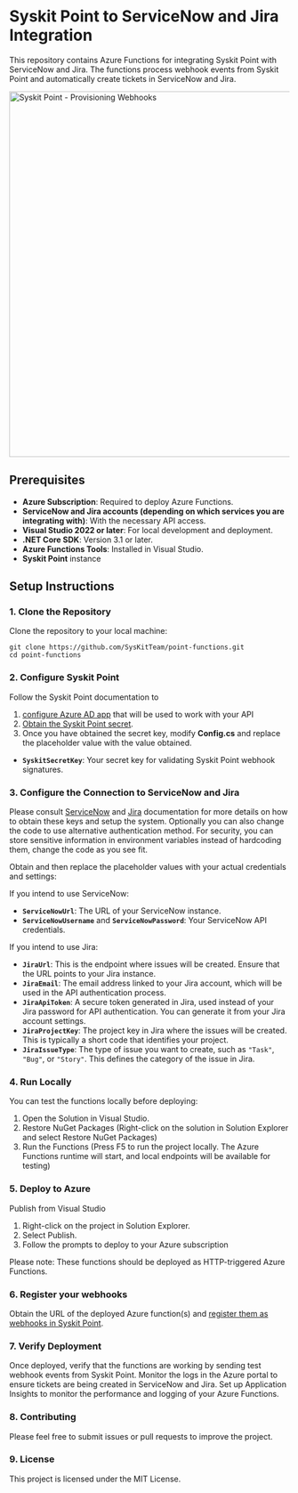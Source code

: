 # Syskit Point to ServiceNow and Jira Integration

This repository contains Azure Functions for integrating Syskit Point with ServiceNow and Jira. The functions process webhook events from Syskit Point and automatically create tickets in ServiceNow and Jira.

<img width="657" alt="Syskit Point - Provisioning Webhooks" src="https://github.com/user-attachments/assets/2c4b67f2-5118-4f5f-9e51-e6adacc8a1c7">

## Prerequisites

- **Azure Subscription**: Required to deploy Azure Functions.
- **ServiceNow and Jira accounts (depending on which services you are integrating with)**: With the necessary API access.
- **Visual Studio 2022 or later**: For local development and deployment.
- **.NET Core SDK**: Version 3.1 or later.
- **Azure Functions Tools**: Installed in Visual Studio.
- **Syskit Point** instance

## Setup Instructions

### 1. Clone the Repository

Clone the repository to your local machine:

```
git clone https://github.com/SysKitTeam/point-functions.git
cd point-functions
```

### 2. Configure Syskit Point
Follow the Syskit Point documentation to 
1. [configure Azure AD app](https://docs.syskit.com/point/integrations/syskit-point-api) that will be used to work with your API
2. [Obtain the Syskit Point secret](https://docs.syskit.com/point/integrations/webhooks#signature-validation).
3. Once you have obtained the secret key, modify **Config.cs** and replace the placeholder value with the value obtained.
- **`SyskitSecretKey`**: Your secret key for validating Syskit Point webhook signatures.

### 3. Configure the Connection to ServiceNow and Jira

Please consult [ServiceNow](https://docs.servicenow.com/bundle/washingtondc-api-reference/page/build/applications/concept/api-rest.html) and [Jira](https://developer.atlassian.com/cloud/jira/platform/rest/v3/intro/) documentation for more details on how to obtain these keys and setup the system. Optionally you can also change the code to use alternative authentication method. For security, you can store sensitive information in environment variables instead of hardcoding them, change the code as you see fit.

Obtain and then replace the placeholder values with your actual credentials and settings:

If you intend to use ServiceNow:
- **`ServiceNowUrl`**: The URL of your ServiceNow instance.
- **`ServiceNowUsername`** and **`ServiceNowPassword`**: Your ServiceNow API credentials.

If you intend to use Jira:
- **`JiraUrl`**: This is the endpoint where issues will be created. Ensure that the URL points to your Jira instance.
- **`JiraEmail`**: The email address linked to your Jira account, which will be used in the API authentication process.
- **`JiraApiToken`**: A secure token generated in Jira, used instead of your Jira password for API authentication. You can generate it from your Jira account settings.
- **`JiraProjectKey`**: The project key in Jira where the issues will be created. This is typically a short code that identifies your project.
- **`JiraIssueType`**: The type of issue you want to create, such as `"Task"`, `"Bug"`, or `"Story"`. This defines the category of the issue in Jira.

### 4. Run Locally
You can test the functions locally before deploying:

1. Open the Solution in Visual Studio.
2. Restore NuGet Packages (Right-click on the solution in Solution Explorer and select Restore NuGet Packages)
3. Run the Functions (Press F5 to run the project locally. The Azure Functions runtime will start, and local endpoints will be available for testing)

### 5. Deploy to Azure
Publish from Visual Studio
1. Right-click on the project in Solution Explorer.
2. Select Publish.
3. Follow the prompts to deploy to your Azure subscription

Please note: These functions should be deployed as HTTP-triggered Azure Functions.

### 6. Register your webhooks
Obtain the URL of the deployed Azure function(s) and [register them as webhooks in Syskit Point](https://docs.syskit.com/point/integrations/webhooks#registering-a-webhook-endpoint-with-syskit-point-api).

### 7. Verify Deployment
Once deployed, verify that the functions are working by sending test webhook events from Syskit Point. Monitor the logs in the Azure portal to ensure tickets are being created in ServiceNow and Jira. Set up Application Insights to monitor the performance and logging of your Azure Functions.

### 8. Contributing
Please feel free to submit issues or pull requests to improve the project.

### 9. License
This project is licensed under the MIT License.
